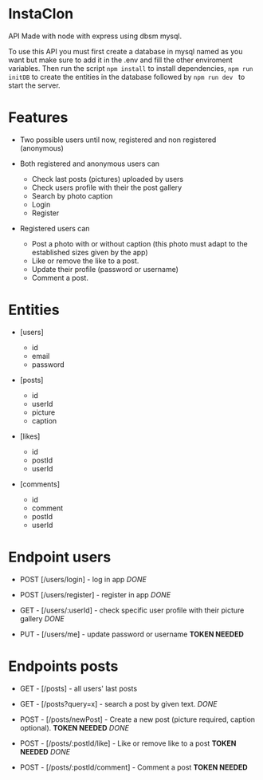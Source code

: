 # InstaClon

API Made with node with express using dbsm mysql.

To use this API you must first create a database in mysql named as you want but make sure to add it in the .env and fill the other enviroment variables. Then run the script `npm install` to install dependencies,
`npm run initDB` to create the entities in the database followed by
`npm run dev ` to start the server.

# Features

-   Two possible users until now, registered and non registered (anonymous)

-   Both registered and anonymous users can

    -   Check last posts (pictures) uploaded by users
    -   Check users profile with their the post gallery
    -   Search by photo caption
    -   Login
    -   Register

-   Registered users can
    -   Post a photo with or without caption (this photo must adapt to the established sizes given by the app)
    -   Like or remove the like to a post.
    -   Update their profile (password or username)
    -   Comment a post.

# Entities

-   [users]

    -   id
    -   email
    -   password

-   [posts]

    -   id
    -   userId
    -   picture
    -   caption

-   [likes]

    -   id
    -   postId
    -   userId

-   [comments]

    -   id
    -   comment
    -   postId
    -   userId

# Endpoint users

-   POST [/users/login] - log in app _DONE_

-   POST [/users/register] - register in app _DONE_

-   GET - [/users/:userId] - check specific user profile with their picture gallery _DONE_

-   PUT - [/users/me] - update password or username **TOKEN NEEDED**

# Endpoints posts

-   GET - [/posts] - all users' last posts

-   GET - [/posts?query=x] - search a post by given text. _DONE_

-   POST - [/posts/newPost] - Create a new post (picture required, caption optional). **TOKEN NEEDED** _DONE_

-   POST - [/posts/:postId/like] - Like or remove like to a post **TOKEN NEEDED** _DONE_

-   POST - [/posts/:postId/comment] - Comment a post **TOKEN NEEDED**
